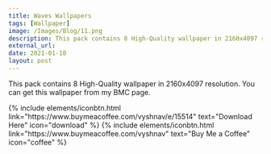 ```yaml
---
title: Waves Wallpapers
tags: [Wallpaper]
image: /Images/Blog/11.png
description: This pack contains 8 High-Quality wallpaper in 2160x4097 resolution
external_url:
date: 2021-01-10
layout: post
---
```

This pack contains 8 High-Quality wallpaper in 2160x4097 resolution. You can get this wallpaper from my BMC page.

<p class="text-center">
{% include elements/iconbtn.html link="https://www.buymeacoffee.com/vyshnav/e/15514" text="Download Here" icon="download" %}
{% include elements/iconbtn.html link="https://www.buymeacoffee.com/vyshnav" text="Buy Me a Coffee" icon="coffee" %}
</p>